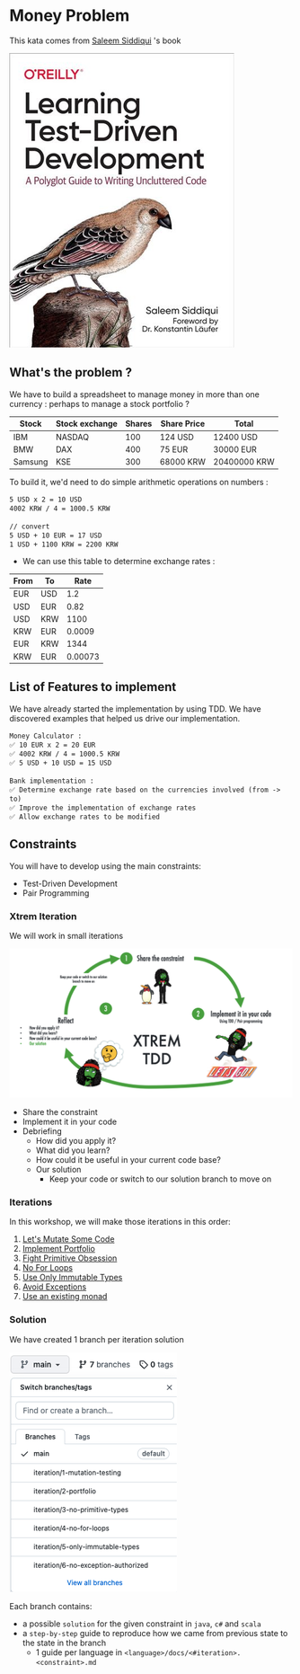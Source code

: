 # Money Problem
This kata comes from [Saleem Siddiqui](https://www.linkedin.com/in/ssiddiqui/) 's book

[![img/Learning-Test-Driven-Development.jpg](img/Learning-Test-Driven-Development.jpg)](https://www.oreilly.com/library/view/learning-test-driven-development/9781098106461/)

## What's the problem ?
We have  to build a spreadsheet to manage money in more than one currency : perhaps to manage a stock portfolio ?

| Stock | Stock exchange | Shares | Share Price | Total |
|---|---|---|---|---|
| IBM | NASDAQ | 100 | 124 USD | 12400 USD |
| BMW | DAX | 400 | 75 EUR | 30000 EUR |
| Samsung | KSE | 300 | 68000 KRW | 20400000 KRW |

To build it, we'd need to do simple arithmetic operations on numbers :

```text
5 USD x 2 = 10 USD
4002 KRW / 4 = 1000.5 KRW

// convert
5 USD + 10 EUR = 17 USD
1 USD + 1100 KRW = 2200 KRW
```

* We can use this table to determine exchange rates :

| From | To   | Rate    |
|------|------|---------|
| EUR  | USD  | 1.2     |
| USD  | EUR  | 0.82    |
| USD  | KRW  | 1100    |
| KRW  | EUR  | 0.0009  |
| EUR  | KRW  | 1344    |
| KRW  | EUR  | 0.00073 |

## List of Features to implement
We have already started the implementation by using TDD. We have discovered examples that helped us drive our implementation.

```text
Money Calculator :
✅ 10 EUR x 2 = 20 EUR
✅ 4002 KRW / 4 = 1000.5 KRW
✅ 5 USD + 10 USD = 15 USD

Bank implementation :
✅ Determine exchange rate based on the currencies involved (from -> to)
✅ Improve the implementation of exchange rates
✅ Allow exchange rates to be modified
```

## Constraints
You will have to develop using the main constraints:

- Test-Driven Development
- Pair Programming

### Xtrem Iteration
We will work in small iterations

![Xtrem iteration](img/xtrem-tdd.png)

- Share the constraint
- Implement it in your code
- Debriefing
	- How did you apply it?
	- What did you learn?
	- How could it be useful in your current code base?
	- Our solution
		- Keep your code or switch to our solution branch to move on

### Iterations
In this workshop, we will make those iterations in this order:

1. [Let's Mutate Some Code](facilitation/1.mutation-testing.md)
2. [Implement Portfolio](facilitation/2.portfolio.md)
3. [Fight Primitive Obsession](facilitation/3.no-primitive-types.md)
4. [No For Loops](facilitation/4.no-for-loops.md)
5. [Use Only Immutable Types](facilitation/5.only-immutable-types.md)
6. [Avoid Exceptions](facilitation/6.no-exception-authorized.md)
7. [Use an existing monad](facilitation/7.use-existing-monad.md)

### Solution
We have created 1 branch per iteration solution

![Branches](img/branches.png)

Each branch contains:
- a possible `solution` for the given constraint in `java`, `c#` and `scala`
- a `step-by-step` guide to reproduce how we came from previous state to the state in the branch
  - 1 guide per language in `<language>/docs/<#iteration>.<constraint>.md`

